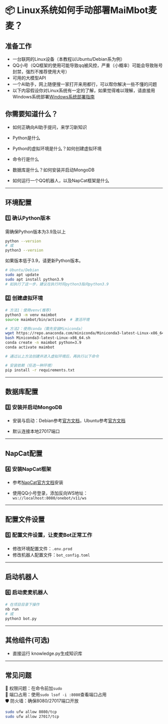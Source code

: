 # 📦 Linux系统如何手动部署MaiMbot麦麦？

## 准备工作
- 一台联网的Linux设备（本教程以Ubuntu/Debian系为例）
- QQ小号（QQ框架的使用可能导致qq被风控，严重（小概率）可能会导致账号封禁，强烈不推荐使用大号）
- 可用的大模型API
- 一个AI助手，网上随便搜一家打开来用都行，可以帮你解决一些不懂的问题
- 以下内容假设你对Linux系统有一定的了解，如果觉得难以理解，请直接用Windows系统部署[Windows系统部署指南](./manual_deploy_windows.md)

## 你需要知道什么？

- 如何正确向AI助手提问，来学习新知识

- Python是什么

- Python的虚拟环境是什么？如何创建虚拟环境

- 命令行是什么

- 数据库是什么？如何安装并启动MongoDB

- 如何运行一个QQ机器人，以及NapCat框架是什么
---

## 环境配置

### 1️⃣ **确认Python版本**

需确保Python版本为3.9及以上

```bash
python --version
# 或
python3 --version
```
如果版本低于3.9，请更新Python版本。
```bash
# Ubuntu/Debian
sudo apt update
sudo apt install python3.9
# 如执行了这一步，建议在执行时将python3指向python3.9
```

### 2️⃣ **创建虚拟环境**
```bash
# 方法1：使用venv(推荐)
python3 -m venv maimbot
source maimbot/bin/activate  # 激活环境

# 方法2：使用conda（需先安装Miniconda）
wget https://repo.anaconda.com/miniconda/Miniconda3-latest-Linux-x86_64.sh
bash Miniconda3-latest-Linux-x86_64.sh
conda create -n maimbot python=3.9
conda activate maimbot

# 通过以上方法创建并进入虚拟环境后，再执行以下命令

# 安装依赖（任选一种环境）
pip install -r requirements.txt
```

---

## 数据库配置
### 3️⃣ **安装并启动MongoDB**
- 安装与启动：Debian参考[官方文档](https://docs.mongodb.com/manual/tutorial/install-mongodb-on-debian/)，Ubuntu参考[官方文档](https://docs.mongodb.com/manual/tutorial/install-mongodb-on-ubuntu/)

- 默认连接本地27017端口
---

## NapCat配置
### 4️⃣ **安装NapCat框架**

- 参考[NapCat官方文档](https://www.napcat.wiki/guide/boot/Shell#napcat-installer-linux%E4%B8%80%E9%94%AE%E4%BD%BF%E7%94%A8%E8%84%9A%E6%9C%AC-%E6%94%AF%E6%8C%81ubuntu-20-debian-10-centos9)安装

-  使用QQ小号登录，添加反向WS地址：
`ws://localhost:8080/onebot/v11/ws`

---

## 配置文件设置
### 5️⃣ **配置文件设置，让麦麦Bot正常工作**
- 修改环境配置文件：`.env.prod`
- 修改机器人配置文件：`bot_config.toml`


---

## 启动机器人
### 6️⃣ **启动麦麦机器人**
```bash
# 在项目目录下操作
nb run
# 或
python3 bot.py
```

---

## **其他组件(可选)**
- 直接运行 knowledge.py生成知识库


---

## 常见问题
🔧 权限问题：在命令前加`sudo`  
🔌 端口占用：使用`sudo lsof -i :8080`查看端口占用  
🛡️ 防火墙：确保8080/27017端口开放  
```bash
sudo ufw allow 8080/tcp
sudo ufw allow 27017/tcp
```